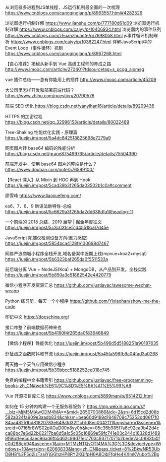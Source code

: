 从浏览器多进程到JS单线程，JS运行机制最全面的一次梳理
https://www.cnblogs.com/cangqinglang/p/8963557.html#4282529

浏览器运行机制详解
https://www.jianshu.com/p/777180d61d09
浏览器运行机制详解
https://www.cnblogs.com/caiyy/p/10406934.html
浏览器内的事件队列
https://www.cnblogs.com/zhuanzhuanfe/p/7698058.html
js事件循环机制辨析
https://www.cnblogs.com/caiyy/p/10362247.html
详解JavaScript中的Event Loop（事件循环）机制
https://www.cnblogs.com/cangqinglang/p/8967268.html

【良心推荐】揭秘从新手到 Vue 高级工程师的养成之路
http://www.imooc.com/article/270401?tdsourcetag=s_pcqq_aiomsg

vue 插件总结——总有你能用上的插件
http://www.imooc.com/article/45209

大公司里怎样开发和部署前端代码？
https://www.zhihu.com/question/20790576

前端 SEO 优化
https://blog.csdn.net/yanyihan16/article/details/89209436

HTTPS 的加密过程
https://blog.csdn.net/qq_32998153/article/details/80022489

Tree-Shaking 性能优化实践 - 原理篇
https://juejin.im/post/5a4dc842518825698e7279a9

网页图片转 base64 编码的性能分析
https://blog.csdn.net/grape875499765/article/details/75504390

前端开发中，使用 base64 图片的弊端是什么？
https://www.douban.com/note/576599100/

【React 深入】从 Mixin 到 HOC 再到 Hook
https://juejin.im/post/5cad39b3f265da03502b1c0a#comment

廖雪峰
https://www.liaoxuefeng.com/

es6、7、8、9 新语法新特性-总结
https://juejin.im/post/5c6629a3f265da2dd638dfa1#heading-11

一个前端的 2018 总结，2019 展望 | 掘金年度征文
https://juejin.im/post/5c3c031ce51d45518c67d45e

JavaScript 陀螺仪检测设备方向(重力感应)
https://juejin.im/post/5854bca4128fe100698d7467

网易严选商城小程序全栈开发,域名备案中近期上线(mpvue+koa2+mysql)
https://juejin.im/post/5b6323baf265da0f5511533a

前后端分离 Vue + NodeJS(Koa) + MongoDB，从产品到开发，全栈实践
https://juejin.im/post/5b850a3e51882542e4420779

微信小程序开发资源汇总
https://github.com/justjavac/awesome-wechat-weapp

Python 练习册，每天一个小程序
https://github.com/Yixiaohan/show-me-the-code

印记中文
https://docschina.org/

接口咋整？前端数据药神来也
https://juejin.im/post/5b4160f4f265da0f83646849

【微信小程序】性能优化
https://juejin.im/post/5b496d5d5188251a90187635

虾扯蛋之函数防抖和节流
https://juejin.im/post/5b45fa596fb9a04fad3a0268

两天撸一个天气应用微信小程序
https://juejin.im/post/5b39bbcc5188252ce018c745

免费的编程中文书籍索引
https://github.com/justjavac/free-programming-books-zh_CN#web%E6%9C%8D%E5%8A%A1%E5%99%A8

Vue 开源项目库汇总
https://www.cnblogs.com/8899man/p/6514212.html

如何在 15 分钟内构建一个无服务器服务？
https://mp.weixin.qq.com/s?__biz=MjM5MjAwODM4MA==&mid=2650700866&idx=2&sn=6d15cd2d08b582a024fa909e3aadb834&chksm=bea60d9189d1848709c75253dd06f7f084aa48251bd81820783e649a1d32f1cb1d8ec0042111&mpshare=1&scene=1&srcid=07165r8WS02pXOuD00n8yy0h&key=05c36b985f7a6c92ea9b42d4cca88bc7e6d22b02217ba6d5a1c5c05c16869e59fc741e03c244c16326d14899f66d1ee5c3aec96ad6fb5d62c99d7fec1703c93717071b2bede2ac0883fa0fe0d288cb94&ascene=1&uin=MTMzNTQyOTI4MA%3D%3D&devicetype=Windows+10&version=62060833&lang=zh_CN&pass_ticket=8%2BkwNR53UbD8H8%2F5g2izTzsiYjGGhzHP8RY2KQlfpH0A8OibFfgHe4KXmKVubo%2Bg
